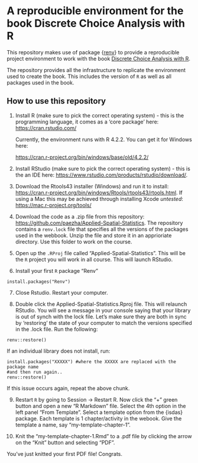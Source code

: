 
<!-- README.md is generated from README.Rmd. Please edit that file -->

# A reproducible environment for the book Discrete Choice Analysis with R

<!-- badges: start -->
<!-- badges: end -->

This repository makes use of package
{[renv](https://rstudio.github.io/renv/)} to provide a reproducible
project environment to work with the book [Discrete Choice Analysis with
R](https://doi.org/10.1007/978-3-031-20719-8).

The repository provides all the infrastructure to replicate the
environment used to create the book. This includes the version of `R` as
well as all packages used in the book.

## How to use this repository

1.  Install R (make sure to pick the correct operating system) - this is
    the programming language, it comes as a ‘core package’ here:
    <https://cran.rstudio.com/>

    Currently, the environment runs with R 4.2.2. You can get it for Windows here:

    https://cran.r-project.org/bin/windows/base/old/4.2.2/

3.  Install RStudio (make sure to pick the correct operating system) -
    this is the an IDE here:
    <https://www.rstudio.com/products/rstudio/download/>.

4.  Download the Rtools43 installer (Windows) and run it to install:
    <https://cran.r-project.org/bin/windows/Rtools/rtools43/rtools.html>.
    If using a Mac this may be achieved through installing Xcode
    *untested*: <https://mac.r-project.org/tools/>

5.  Download the code as a .zip file from this repository:
    <https://github.com/paezha/Applied-Spatial-Statistics>. The
    repository contains a `renv.lock` file that specifies all the
    versions of the packages used in the webbook. Unzip the file and
    store it in an apprioriate directory. Use this folder to work on the
    course.

6.  Open up the `.RProj` file called “Applied-Spatial-Statistics”. This
    will be the `R` project you will work in all course. This will
    launch RStudio.

7.  Install your first `R` package “Renv”

<!-- -->

    install.packages("Renv")

7.  Close Rstudio. Restart your computer.

8.  Double click the Applied-Spatial-Statistics.Rproj file. This will
    relaunch RStudio. You will see a message in your console saying that
    your library is out of synch with the lock file. Let’s make sure
    they are both in sync by ‘restoring’ the state of your computer to
    match the versions specified in the .lock file. Run the following:

<!-- -->

    renv::restore()

If an individual library does not install, run:

    install.packages("XXXXX") #where the XXXXX are replaced with the package name
    #and then run again..
    renv::restore()

If this issue occurs again, repeat the above chunk.

9.  Restart `R` by going to Session -\> Restart R. Now click the “+”
    green button and open a new “R Markdown” file. Select the 4th option
    in the left panel “From Template”. Select a template option from the
    {isdas} package. Each template is 1 chapter/activity in the webook.
    Give the template a name, say “my-template-chapter-1”.

10. Knit the “my-template-chapter-1.Rmd” to a .pdf file by clicking the
    arrow on the “Knit” button and selecting “PDF”.

You’ve just knitted your first PDF file! Congrats.
